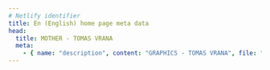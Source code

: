 ```yaml
---
# Netlify identifier
title: En (English) home page meta data
head:
  title: MOTHER - TOMAS VRANA
  meta:
    - { name: "description", content: "GRAPHICS - TOMAS VRANA", file: "" }
---
```

